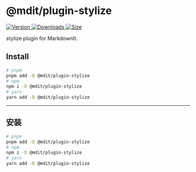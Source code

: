 # @mdit/plugin-stylize

[![Version](https://img.shields.io/npm/v/@mdit/plugin-stylize/next.svg?style=flat-square&logo=npm) ![Downloads](https://img.shields.io/npm/dm/@mdit/plugin-stylize.svg?style=flat-square&logo=npm) ![Size](https://img.shields.io/bundlephobia/min/@mdit/plugin-stylize?style=flat-square&logo=npm)](https://www.npmjs.com/package/@mdit/plugin-stylize)

stylize plugin for MarkdownIt.

## Install

```bash
# pnpm
pnpm add -D @mdit/plugin-stylize
# npm
npm i -D @mdit/plugin-stylize
# yarn
yarn add -D @mdit/plugin-stylize
```

---

## 安装

```bash
# pnpm
pnpm add -D @mdit/plugin-stylize
# npm
npm i -D @mdit/plugin-stylize
# yarn
yarn add -D @mdit/plugin-stylize
```
